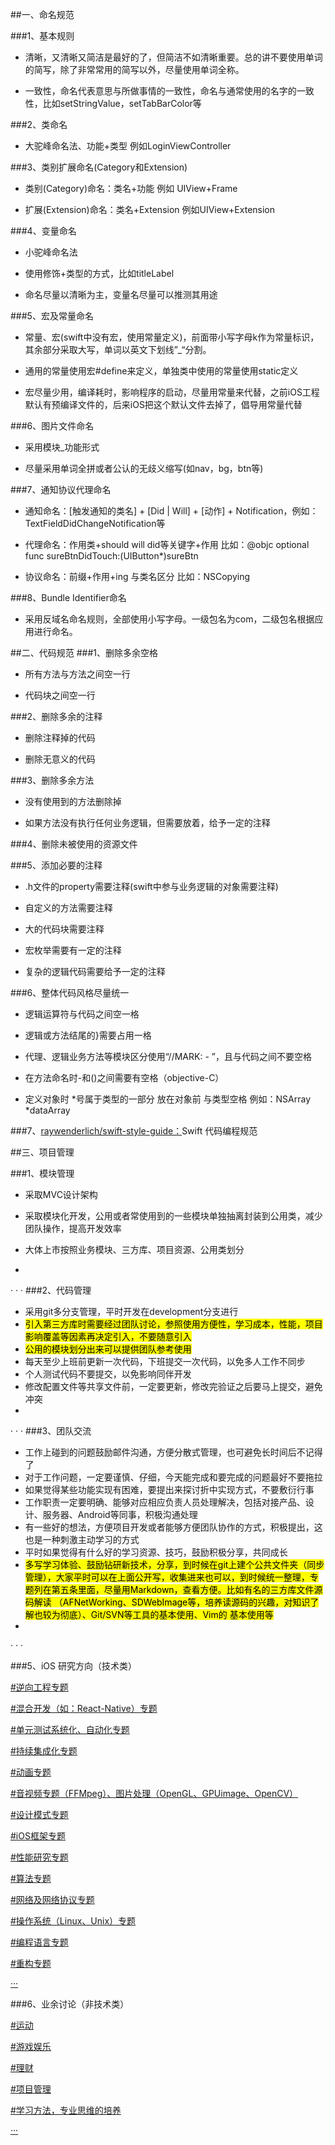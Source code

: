
##一、命名规范

###1、基本规则

*  清晰，又清晰又简洁是最好的了，但简洁不如清晰重要。总的讲不要使用单词的简写，除了非常常用的简写以外，尽量使用单词全称。

*  一致性，命名代表意思与所做事情的一致性，命名与通常使用的名字的一致性，比如setStringValue，setTabBarColor等
	
###2、类命名

* 大驼峰命名法、功能+类型 例如LoginViewController
	
###3、类别扩展命名(Category和Extension)
* 类别(Category)命名：类名+功能 例如 UIView+Frame

* 扩展(Extension)命名：类名+Extension 例如UIView+Extension
 	
###4、变量命名

* 小驼峰命名法

* 使用修饰+类型的方式，比如titleLabel
* 命名尽量以清晰为主，变量名尽量可以推测其用途
	
###5、宏及常量命名
* 常量、宏(swift中没有宏，使用常量定义)，前面带小写字母k作为常量标识，其余部分采取大写，单词以英文下划线”_“分割。

* 通用的常量使用宏#define来定义，单独类中使用的常量使用static定义
* 宏尽量少用，编译耗时，影响程序的启动，尽量用常量来代替，之前iOS工程默认有预编译文件的，后来iOS把这个默认文件去掉了，倡导用常量代替
	
###6、图片文件命名
* 采用模块_功能形式

* 尽量采用单词全拼或者公认的无歧义缩写(如nav，bg，btn等)
	
###7、通知协议代理命名
* 通知命名：[触发通知的类名] + [Did | Will] + [动作] + Notification，例如：TextFieldDidChangeNotification等

* 代理命名：作用类+should will did等关键字+作用 比如：@objc optional  func sureBtnDidTouch:(UIButton*)sureBtn
* 协议命名：前缀+作用+ing 与类名区分 比如：NSCopying
	
###8、Bundle Identifier命名
* 采用反域名命名规则，全部使用小写字母。一级包名为com，二级包名根据应用进行命名。
                 
##二、代码规范
###1、删除多余空格
* 所有方法与方法之间空一行

* 代码块之间空一行

###2、删除多余的注释
* 删除注释掉的代码

* 删除无意义的代码

###3、删除多余方法
* 没有使用到的方法删除掉

* 如果方法没有执行任何业务逻辑，但需要放着，给予一定的注释

###4、删除未被使用的资源文件

###5、添加必要的注释
* .h文件的property需要注释(swift中参与业务逻辑的对象需要注释)

* 自定义的方法需要注释
* 大的代码块需要注释
* 宏枚举需要有一定的注释
* 复杂的逻辑代码需要给予一定的注释

###6、整体代码风格尽量统一
* 逻辑运算符与代码之间空一格

* 逻辑或方法结尾的}需要占用一格
* 代理、逻辑业务方法等模块区分使用“//MARK: - ”，且与代码之间不要空格
* 在方法命名时-和()之间需要有空格（objective-C）
* 定义对象时 *号属于类型的一部分 放在对象前 与类型空格 例如：NSArray *dataArray	

###7、[raywenderlich/swift-style-guide：](https://github.com/raywenderlich/swift-style-guide)Swift 代码编程规范

		
##三、项目管理

###1、模块管理

* 采取MVC设计架构  

* 采取模块化开发，公用或者常使用到的一些模块单独抽离封装到公用类，减少团队操作，提高开发效率
* 大体上市按照业务模块、三方库、项目资源、公用类划分
* 
·
·
·
###2、代码管理

* 采用git多分支管理，平时开发在development分支进行
*  <mark>引入第三方库时需要经过团队讨论，参照使用方便性，学习成本，性能，项目影响覆盖等因素再决定引入，不要随意引入
*  <mark>公用的模块划分出来可以提供团队参考使用
* 每天至少上班前更新一次代码，下班提交一次代码，以免多人工作不同步
* 个人测试代码不要提交，以免影响同伴开发
* 修改配置文件等共享文件前，一定要更新，修改完验证之后要马上提交，避免冲突
* 
·
·
·
###3、团队交流

* 工作上碰到的问题鼓励邮件沟通，方便分散式管理，也可避免长时间后不记得了
* 对于工作问题，一定要谨慎、仔细，今天能完成和要完成的问题最好不要拖拉
* 如果觉得某些功能实现有困难，要提出来探讨折中实现方式，不要敷衍行事
* 工作职责一定要明确、能够对应相应负责人员处理解决，包括对接产品、设计、服务器、Android等同事，积极沟通处理
* 有一些好的想法，方便项目开发或者能够方便团队协作的方式，积极提出，这也是一种刺激主动学习的方式
* 平时如果觉得有什么好的学习资源、技巧，鼓励积极分享，共同成长
*  <mark>多写学习体验、鼓励钻研新技术，分享，到时候在git上建个公共文件夹（同步管理），大家平时可以在上面公开写，收集进来也可以，到时候统一整理，专题列在第五条里面，尽量用Markdown，查看方便。比如有名的三方库文件源码解读
（AFNetWorking、SDWebImage等，培养读源码的兴趣，对知识了解也较为彻底）、Git/SVN等工具的基本使用、Vim的
基本使用等
* 
·
·
·


###5、iOS 研究方向（技术类）

[#逆向工程专题]("")

[#混合开发（如：React-Native）专题]("")

[#单元测试系统化、自动化专题]("")

[#持续集成化专题]("")

[#动画专题]("")

[#音视频专题（FFMpeg）、图片处理（OpenGL、GPUimage、OpenCV）]("")

[#设计模式专题]("")

[#iOS框架专题]("")

[#性能研究专题]("")

[#算法专题]("")

[#网络及网络协议专题]("")

[#操作系统（Linux、Unix）专题]("")

[#编程语言专题]("")

[#重构专题]("")

[···]("")

###6、业余讨论（非技术类）

[#运动]("")

[#游戏娱乐]("")

[#理财]("")

[#项目管理]("")

[#学习方法，专业思维的培养]("")

[···]("")
	